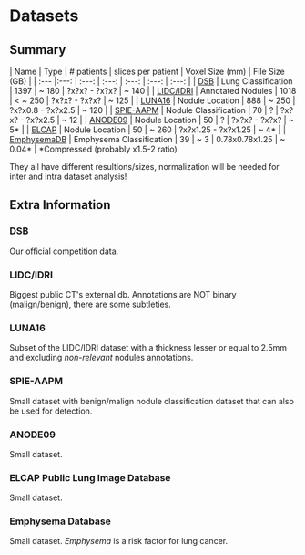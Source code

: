 # Datasets

## Summary

| Name | Type  | # patients | slices per patient | Voxel Size (mm) | File Size (GB) |
| :--- |:---: | :---: | :---: | :---: | :---: | :---: |
| [DSB](https://www.kaggle.com/c/data-science-bowl-2017) | Lung Classification | 1397 | ~ 180 | ?x?x? - ?x?x? | ~ 140 | 
| [LIDC/IDRI](https://wiki.cancerimagingarchive.net/display/Public/LIDC-IDRI) | Annotated Nodules | 1018 | < ~ 250 | ?x?x? - ?x?x? | ~ 125 |
| [LUNA16](https://luna16.grand-challenge.org) | Nodule Location | 888 | ~ 250 | ?x?x0.8 - ?x?x2.5 | ~ 120 |
| [SPIE-AAPM](https://wiki.cancerimagingarchive.net/display/Public/SPIE-AAPM+Lung+CT+Challenge) | Nodule Classification | 70 | ? | ?x?x? - ?x?x2.5 | ~ 12 |
| [ANODE09](https://anode09.grand-challenge.org) | Nodule Location | 50 | ? | ?x?x? - ?x?x? | ~ 5* |
| [ELCAP](http://www.via.cornell.edu/lungdb.html) | Nodule Location | 50 | ~ 260 | ?x?x1.25 - ?x?x1.25 | ~ 4* |
| [EmphysemaDB](http://image.diku.dk/emphysema_database) | Emphysema Classification | 39 | ~ 3 | 0.78x0.78x1.25 | ~ 0.04* |
\*Compressed (probably x1.5-2 ratio)

They all have different resultions/sizes, normalization will be needed for inter and intra dataset analysis!

## Extra Information

### DSB

Our official competition data.

### LIDC/IDRI

Biggest public CT's external db. Annotations are NOT binary (malign/benign), there are some subtleties.

### LUNA16

Subset of the LIDC/IDRI dataset with a thickness lesser or equal to 2.5mm and excluding *non-relevant* nodules annotations.

### SPIE-AAPM

Small dataset with benign/malign nodule classification dataset that can also be used for detection.

### ANODE09

Small dataset.

### ELCAP Public Lung Image Database

Small dataset.

### Emphysema Database

Small dataset. *Emphysema* is a risk factor for lung cancer.
